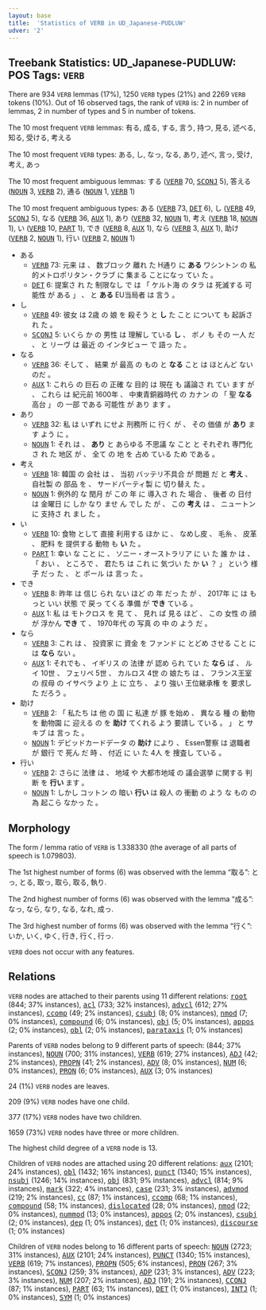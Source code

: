 ```yaml
---
layout: base
title:  'Statistics of VERB in UD_Japanese-PUDLUW'
udver: '2'
---
```


## Treebank Statistics: UD_Japanese-PUDLUW: POS Tags: `VERB`

There are 934 `VERB` lemmas (17%), 1250 `VERB` types (21%) and 2269 `VERB` tokens (10%).
Out of 16 observed tags, the rank of `VERB` is: 2 in number of lemmas, 2 in number of types and 5 in number of tokens.

The 10 most frequent `VERB` lemmas: 有る, 成る, する, 言う, 持つ, 見る, 述べる, 知る, 受ける, 考える

The 10 most frequent `VERB` types:  ある, し, なっ, なる, あり, 述べ, 言っ, 受け, 考え, あっ

The 10 most frequent ambiguous lemmas: する (<tt><a href="ja_pudluw-pos-VERB.html">VERB</a></tt> 70, <tt><a href="ja_pudluw-pos-SCONJ.html">SCONJ</a></tt> 5), 答える (<tt><a href="ja_pudluw-pos-NOUN.html">NOUN</a></tt> 3, <tt><a href="ja_pudluw-pos-VERB.html">VERB</a></tt> 2), 通る (<tt><a href="ja_pudluw-pos-NOUN.html">NOUN</a></tt> 1, <tt><a href="ja_pudluw-pos-VERB.html">VERB</a></tt> 1)

The 10 most frequent ambiguous types:  ある (<tt><a href="ja_pudluw-pos-VERB.html">VERB</a></tt> 73, <tt><a href="ja_pudluw-pos-DET.html">DET</a></tt> 6), し (<tt><a href="ja_pudluw-pos-VERB.html">VERB</a></tt> 49, <tt><a href="ja_pudluw-pos-SCONJ.html">SCONJ</a></tt> 5), なる (<tt><a href="ja_pudluw-pos-VERB.html">VERB</a></tt> 36, <tt><a href="ja_pudluw-pos-AUX.html">AUX</a></tt> 1), あり (<tt><a href="ja_pudluw-pos-VERB.html">VERB</a></tt> 32, <tt><a href="ja_pudluw-pos-NOUN.html">NOUN</a></tt> 1), 考え (<tt><a href="ja_pudluw-pos-VERB.html">VERB</a></tt> 18, <tt><a href="ja_pudluw-pos-NOUN.html">NOUN</a></tt> 1), い (<tt><a href="ja_pudluw-pos-VERB.html">VERB</a></tt> 10, <tt><a href="ja_pudluw-pos-PART.html">PART</a></tt> 1), でき (<tt><a href="ja_pudluw-pos-VERB.html">VERB</a></tt> 8, <tt><a href="ja_pudluw-pos-AUX.html">AUX</a></tt> 1), なら (<tt><a href="ja_pudluw-pos-VERB.html">VERB</a></tt> 3, <tt><a href="ja_pudluw-pos-AUX.html">AUX</a></tt> 1), 助け (<tt><a href="ja_pudluw-pos-VERB.html">VERB</a></tt> 2, <tt><a href="ja_pudluw-pos-NOUN.html">NOUN</a></tt> 1), 行い (<tt><a href="ja_pudluw-pos-VERB.html">VERB</a></tt> 2, <tt><a href="ja_pudluw-pos-NOUN.html">NOUN</a></tt> 1)


* ある
  * <tt><a href="ja_pudluw-pos-VERB.html">VERB</a></tt> 73: 元来 は 、 数ブロック 離れ た H通り に <b>ある</b> ワシントン の 私的メトロポリタン・クラブ に 集まる ことになっ てい た 。
  * <tt><a href="ja_pudluw-pos-DET.html">DET</a></tt> 6: 提案さ れ た 制限なし で は 「 ケルト海 の タラ は 死滅する 可能性 が ある 」 、 と <b>ある</b> EU当局者 は 言う 。
* し
  * <tt><a href="ja_pudluw-pos-VERB.html">VERB</a></tt> 49: 彼女 は 2歳 の 娘 を 殺そう と <b>し</b> た こと について も 起訴さ れ た 。
  * <tt><a href="ja_pudluw-pos-SCONJ.html">SCONJ</a></tt> 5: いくら か の 男性 は 理解し ている <b>し</b> 、 ボノ も その 一人 だ 、 と リーヴ は 最近 の インタビュー で 語っ た 。
* なる
  * <tt><a href="ja_pudluw-pos-VERB.html">VERB</a></tt> 36: そして 、 結果 が 最高 の もの と <b>なる</b> こと は ほとんど ない のだ 。
  * <tt><a href="ja_pudluw-pos-AUX.html">AUX</a></tt> 1: これら の 巨石 の 正確 な 目的 は 現在 も 議論さ れ てい ます が 、 これら は 紀元前 1600年 、 中東青銅器時代 の カナン の 「 聖 <b>なる</b> 高台 」 の 一部 である 可能性 が あり ます 。
* あり
  * <tt><a href="ja_pudluw-pos-VERB.html">VERB</a></tt> 32: 私 は いずれ にせよ 刑務所 に 行く が 、 その 価値 が <b>あり</b> ます よう に 。
  * <tt><a href="ja_pudluw-pos-NOUN.html">NOUN</a></tt> 1: それ は 、 <b>あり</b> と あらゆる 不思議 な こと と それぞれ 専門化さ れ た 地区 が 、 全て の 地 を 占め ている ため である 。
* 考え
  * <tt><a href="ja_pudluw-pos-VERB.html">VERB</a></tt> 18: 韓国 の 会社 は 、 当初 バッテリ不具合 が 問題 だ と <b>考え</b> 、 自社製 の 部品 を 、 サードパーティ製 に 切り替え た 。
  * <tt><a href="ja_pudluw-pos-NOUN.html">NOUN</a></tt> 1: 例外的 な 閏月 が この 年 に 導入さ れ た 場合 、 後者 の 日付 は 金曜日 に しか なり ませ ん でし た が 、 この <b>考え</b> は 、 ニュートン に 支持さ れ まし た 。
* い
  * <tt><a href="ja_pudluw-pos-VERB.html">VERB</a></tt> 10: 食物 として 直接 利用する ほか に 、 なめし皮 、 毛糸 、 皮革 、 肥料 を 提供する 動物 も <b>い</b> た 。
  * <tt><a href="ja_pudluw-pos-PART.html">PART</a></tt> 1: 幸い な こと に 、 ソニー・オーストラリア に い た 誰 か は 、 「 おい 、 ところで 、 君たち は これ に 気づい た か <b>い</b> ？ 」 という 様子 だっ た 、 と ポール は 言っ た 。
* でき
  * <tt><a href="ja_pudluw-pos-VERB.html">VERB</a></tt> 8: 昨年 は 信じ られ ない ほど の 年 だっ た が 、 2017年 に は もっと いい 状態 で 戻っ てくる 準備 が <b>でき</b> ている 。
  * <tt><a href="ja_pudluw-pos-AUX.html">AUX</a></tt> 1: 私 は モトクロス を 見 て 、 見れ ば 見る ほど 、 この 女性 の 顔 が 浮かん <b>でき</b> て 、 1970年代 の 写真 の 中 の よう だ 。
* なら
  * <tt><a href="ja_pudluw-pos-VERB.html">VERB</a></tt> 3: これ は 、 投資家 に 資金 を ファンド に とどめ させる こと に は <b>なら</b> ない 。
  * <tt><a href="ja_pudluw-pos-AUX.html">AUX</a></tt> 1: それでも 、 イギリス の 法律 が 認め られ てい た <b>なら</b> ば 、 ルイ 10世 、 フェリペ 5世 、 カルロス 4世 の 娘たち は 、 フランス王室 の 叔母 の イサベラ より 上 に 立ち 、 より 強い 王位継承権 を 要求し た だろう 。
* 助け
  * <tt><a href="ja_pudluw-pos-VERB.html">VERB</a></tt> 2: 「 私たち は 他 の 国 に 私達 が 豚 を始め 、 異なる 種 の 動物 を 動物園 に 迎える の を <b>助け</b> てくれる よう 要請し ている 。 」 と サキブ は 言っ た 。
  * <tt><a href="ja_pudluw-pos-NOUN.html">NOUN</a></tt> 1: デビッドカードデータ の <b>助け</b> により 、 Essen警察 は 退職者 が 銀行 で 死ん だ 時 、 付近 に い た 4人 を 捜査し ている 。
* 行い
  * <tt><a href="ja_pudluw-pos-VERB.html">VERB</a></tt> 2: さらに 法律 は 、 地域 や 大都市地域 の 議会選挙 に関する 判断 を <b>行い</b> ます 。
  * <tt><a href="ja_pudluw-pos-NOUN.html">NOUN</a></tt> 1: しかし コットン の 暗い <b>行い</b> は 殺人 の 衝動 の よう な もの の 為 起こら なかっ た 。

## Morphology

The form / lemma ratio of `VERB` is 1.338330 (the average of all parts of speech is 1.079803).

The 1st highest number of forms (6) was observed with the lemma “取る”: とっ, とる, 取っ, 取ら, 取る, 執り.

The 2nd highest number of forms (6) was observed with the lemma “成る”: なっ, なら, なり, なる, なれ, 成っ.

The 3rd highest number of forms (6) was observed with the lemma “行く”: いか, いく, ゆく, 行き, 行く, 行っ.

`VERB` does not occur with any features.


## Relations

`VERB` nodes are attached to their parents using 11 different relations: <tt><a href="ja_pudluw-dep-root.html">root</a></tt> (844; 37% instances), <tt><a href="ja_pudluw-dep-acl.html">acl</a></tt> (733; 32% instances), <tt><a href="ja_pudluw-dep-advcl.html">advcl</a></tt> (612; 27% instances), <tt><a href="ja_pudluw-dep-ccomp.html">ccomp</a></tt> (49; 2% instances), <tt><a href="ja_pudluw-dep-csubj.html">csubj</a></tt> (8; 0% instances), <tt><a href="ja_pudluw-dep-nmod.html">nmod</a></tt> (7; 0% instances), <tt><a href="ja_pudluw-dep-compound.html">compound</a></tt> (6; 0% instances), <tt><a href="ja_pudluw-dep-obj.html">obj</a></tt> (5; 0% instances), <tt><a href="ja_pudluw-dep-appos.html">appos</a></tt> (2; 0% instances), <tt><a href="ja_pudluw-dep-obl.html">obl</a></tt> (2; 0% instances), <tt><a href="ja_pudluw-dep-parataxis.html">parataxis</a></tt> (1; 0% instances)

Parents of `VERB` nodes belong to 9 different parts of speech:  (844; 37% instances), <tt><a href="ja_pudluw-pos-NOUN.html">NOUN</a></tt> (700; 31% instances), <tt><a href="ja_pudluw-pos-VERB.html">VERB</a></tt> (619; 27% instances), <tt><a href="ja_pudluw-pos-ADJ.html">ADJ</a></tt> (42; 2% instances), <tt><a href="ja_pudluw-pos-PROPN.html">PROPN</a></tt> (41; 2% instances), <tt><a href="ja_pudluw-pos-ADV.html">ADV</a></tt> (8; 0% instances), <tt><a href="ja_pudluw-pos-NUM.html">NUM</a></tt> (6; 0% instances), <tt><a href="ja_pudluw-pos-PRON.html">PRON</a></tt> (6; 0% instances), <tt><a href="ja_pudluw-pos-AUX.html">AUX</a></tt> (3; 0% instances)

24 (1%) `VERB` nodes are leaves.

209 (9%) `VERB` nodes have one child.

377 (17%) `VERB` nodes have two children.

1659 (73%) `VERB` nodes have three or more children.

The highest child degree of a `VERB` node is 13.

Children of `VERB` nodes are attached using 20 different relations: <tt><a href="ja_pudluw-dep-aux.html">aux</a></tt> (2101; 24% instances), <tt><a href="ja_pudluw-dep-obl.html">obl</a></tt> (1432; 16% instances), <tt><a href="ja_pudluw-dep-punct.html">punct</a></tt> (1340; 15% instances), <tt><a href="ja_pudluw-dep-nsubj.html">nsubj</a></tt> (1246; 14% instances), <tt><a href="ja_pudluw-dep-obj.html">obj</a></tt> (831; 9% instances), <tt><a href="ja_pudluw-dep-advcl.html">advcl</a></tt> (814; 9% instances), <tt><a href="ja_pudluw-dep-mark.html">mark</a></tt> (322; 4% instances), <tt><a href="ja_pudluw-dep-case.html">case</a></tt> (231; 3% instances), <tt><a href="ja_pudluw-dep-advmod.html">advmod</a></tt> (219; 2% instances), <tt><a href="ja_pudluw-dep-cc.html">cc</a></tt> (87; 1% instances), <tt><a href="ja_pudluw-dep-ccomp.html">ccomp</a></tt> (68; 1% instances), <tt><a href="ja_pudluw-dep-compound.html">compound</a></tt> (58; 1% instances), <tt><a href="ja_pudluw-dep-dislocated.html">dislocated</a></tt> (28; 0% instances), <tt><a href="ja_pudluw-dep-nmod.html">nmod</a></tt> (22; 0% instances), <tt><a href="ja_pudluw-dep-nummod.html">nummod</a></tt> (13; 0% instances), <tt><a href="ja_pudluw-dep-appos.html">appos</a></tt> (2; 0% instances), <tt><a href="ja_pudluw-dep-csubj.html">csubj</a></tt> (2; 0% instances), <tt><a href="ja_pudluw-dep-dep.html">dep</a></tt> (1; 0% instances), <tt><a href="ja_pudluw-dep-det.html">det</a></tt> (1; 0% instances), <tt><a href="ja_pudluw-dep-discourse.html">discourse</a></tt> (1; 0% instances)

Children of `VERB` nodes belong to 16 different parts of speech: <tt><a href="ja_pudluw-pos-NOUN.html">NOUN</a></tt> (2723; 31% instances), <tt><a href="ja_pudluw-pos-AUX.html">AUX</a></tt> (2101; 24% instances), <tt><a href="ja_pudluw-pos-PUNCT.html">PUNCT</a></tt> (1340; 15% instances), <tt><a href="ja_pudluw-pos-VERB.html">VERB</a></tt> (619; 7% instances), <tt><a href="ja_pudluw-pos-PROPN.html">PROPN</a></tt> (505; 6% instances), <tt><a href="ja_pudluw-pos-PRON.html">PRON</a></tt> (267; 3% instances), <tt><a href="ja_pudluw-pos-SCONJ.html">SCONJ</a></tt> (259; 3% instances), <tt><a href="ja_pudluw-pos-ADP.html">ADP</a></tt> (231; 3% instances), <tt><a href="ja_pudluw-pos-ADV.html">ADV</a></tt> (223; 3% instances), <tt><a href="ja_pudluw-pos-NUM.html">NUM</a></tt> (207; 2% instances), <tt><a href="ja_pudluw-pos-ADJ.html">ADJ</a></tt> (191; 2% instances), <tt><a href="ja_pudluw-pos-CCONJ.html">CCONJ</a></tt> (87; 1% instances), <tt><a href="ja_pudluw-pos-PART.html">PART</a></tt> (63; 1% instances), <tt><a href="ja_pudluw-pos-DET.html">DET</a></tt> (1; 0% instances), <tt><a href="ja_pudluw-pos-INTJ.html">INTJ</a></tt> (1; 0% instances), <tt><a href="ja_pudluw-pos-SYM.html">SYM</a></tt> (1; 0% instances)

